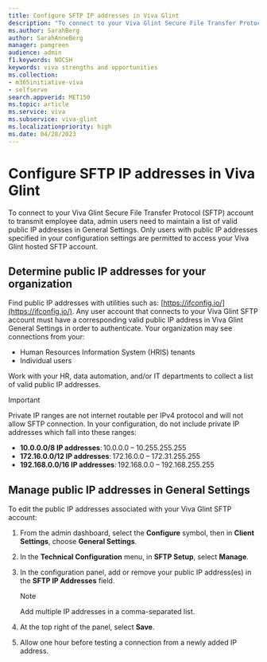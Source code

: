 ```yaml
---
title: Configure SFTP IP addresses in Viva Glint 
description: "To connect to your Viva Glint Secure File Transfer Protocol (SFTP) account to transmit employee data, admin users need to maintain a list of valid public IP addresses."
ms.author: SarahBerg
author: SarahAnneBerg
manager: pamgreen
audience: admin
f1.keywords: NOCSH
keywords: viva strengths and opportunities
ms.collection:  
- m365initiative-viva
- selfserve 
search.appverid: MET150 
ms.topic: article
ms.service: viva
ms.subservice: viva-glint
ms.localizationpriority: high
ms.date: 04/28/2023
---
```


# Configure SFTP IP addresses in Viva Glint 

To connect to your Viva Glint Secure File Transfer Protocol (SFTP) account to transmit employee data, admin users need to maintain a list of valid public IP addresses in General Settings. Only users with public IP addresses specified in your configuration settings are permitted to access your Viva Glint hosted SFTP account.  

## Determine public IP addresses for your organization 

Find public IP addresses with utilities such as: [https://ifconfig.io/](https://ifconfig.io/). Any user account that connects to your Viva Glint SFTP account must have a corresponding valid public IP address in Viva Glint General Settings in order to authenticate. Your organization may see connections from your: 

- Human Resources Information System (HRIS) tenants 
- Individual users 

Work with your HR, data automation, and/or IT departments to collect a list of valid public IP addresses.

>[!IMPORTANT]
> Private IP ranges are not internet routable per IPv4 protocol and will not allow SFTP connection. In your configuration, do not include private IP addresses which fall into these ranges:
> - **10.0.0.0/8 IP addresses**: 10.0.0.0 – 10.255.255.255 
> - **172.16.0.0/12 IP addresses**: 172.16.0.0 – 172.31.255.255
> - **192.168.0.0/16 IP addresses**: 192.168.0.0 – 192.168.255.255

## Manage public IP addresses in General Settings 

To edit the public IP addresses associated with your Viva Glint SFTP account: 

1. From the admin dashboard, select the **Configure** symbol, then in **Client Settings**, choose **General Settings**. 
2. In the **Technical Configuration** menu, in **SFTP Setup**, select **Manage**. 
3. In the configuration panel, add or remove your public IP address(es) in the **SFTP IP Addresses** field. 
   >[!NOTE]
   > Add multiple IP addresses in a comma-separated list.
 
4. At the top right of the panel, select **Save**. 
5. Allow one hour before testing a connection from a newly added IP address.  